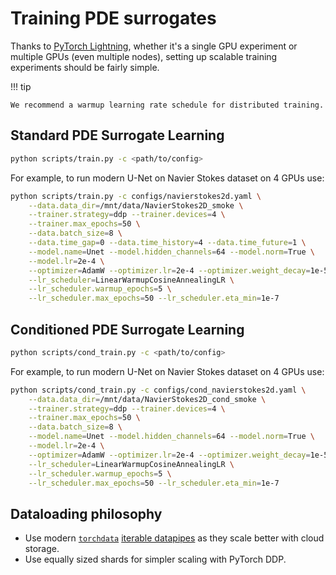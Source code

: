 # Training PDE surrogates

Thanks to [PyTorch Lightning](https://github.com/Lightning-AI/lightning), whether it's a single GPU experiment or multiple GPUs (even multiple nodes), setting up scalable training experiments should be fairly simple. 

!!! tip

    We recommend a warmup learning rate schedule for distributed training.

## Standard PDE Surrogate Learning


```bash
python scripts/train.py -c <path/to/config>
```

For example, to run modern U-Net on Navier Stokes dataset on 4 GPUs use:
```bash
python scripts/train.py -c configs/navierstokes2d.yaml \
    --data.data_dir=/mnt/data/NavierStokes2D_smoke \
    --trainer.strategy=ddp --trainer.devices=4 \
    --trainer.max_epochs=50 \
    --data.batch_size=8 \
    --data.time_gap=0 --data.time_history=4 --data.time_future=1 \
    --model.name=Unet --model.hidden_channels=64 --model.norm=True \
    --model.lr=2e-4 \
    --optimizer=AdamW --optimizer.lr=2e-4 --optimizer.weight_decay=1e-5 \
    --lr_scheduler=LinearWarmupCosineAnnealingLR \
    --lr_scheduler.warmup_epochs=5 \
    --lr_scheduler.max_epochs=50 --lr_scheduler.eta_min=1e-7
```



## Conditioned PDE Surrogate Learning

```bash
python scripts/cond_train.py -c <path/to/config>
```

For example, to run modern U-Net on Navier Stokes dataset on 4 GPUs use:
```bash
python scripts/cond_train.py -c configs/cond_navierstokes2d.yaml \
    --data.data_dir=/mnt/data/NavierStokes2D_cond_smoke \
    --trainer.strategy=ddp --trainer.devices=4 \
    --trainer.max_epochs=50 \
    --data.batch_size=8 \
    --model.name=Unet --model.hidden_channels=64 --model.norm=True \
    --model.lr=2e-4 \
    --optimizer=AdamW --optimizer.lr=2e-4 --optimizer.weight_decay=1e-5 \
    --lr_scheduler=LinearWarmupCosineAnnealingLR \
    --lr_scheduler.warmup_epochs=5 \
    --lr_scheduler.max_epochs=50 --lr_scheduler.eta_min=1e-7    
```

## Dataloading philosophy

- Use modern [`torchdata`](https://pytorch.org/data/) [iterable datapipes](https://pytorch.org/data/beta/torchdata.datapipes.iter.html#torchdata.datapipes.iter.IterDataPipe) as they scale better with cloud storage.
- Use equally sized shards for simpler scaling with PyTorch DDP.